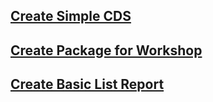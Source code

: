 ## [Create Simple CDS]()
### 
## [Create Package for Workshop](./Create%20Package%20for%20Workshop/README.md)
## [Create Basic List Report](./Create%20Basic%20List%20Report/README.md)
## []()
## []()
## []()